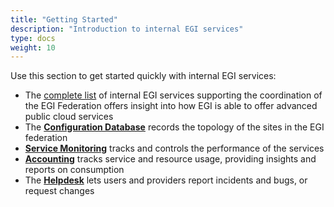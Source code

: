 ```yaml
---
title: "Getting Started"
description: "Introduction to internal EGI services"
type: docs
weight: 10
---
```


Use this section to get started quickly with internal EGI services:

- The [complete list](https://www.egi.eu/internal-services) of internal
  EGI services supporting the coordination of the EGI Federation offers
  insight into how EGI is able to offer advanced public cloud services
- The [**Configuration Database**](https://goc.egi.eu) records the topology
  of the sites in the EGI federation
- [**Service Monitoring**](https://argo.egi.eu) tracks and controls the
  performance of the services
- [**Accounting**](https://accounting.egi.eu) tracks service and resource
  usage, providing insights and reports on consumption
- The [**Helpdesk**](https://helpdesk.egi.eu) lets users and providers report
  incidents and bugs, or request changes
